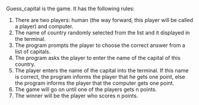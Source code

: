 Guess_capital is the game. It has the following rules:
1. There are two players: human (the way forward, this player will be called a player) and computer.
2. The name of country randomly selected from the list and it displayed in the terminal.
3. The program prompts the player to choose the correct answer from a list of capitals.
3. The program asks the player to enter the name of the capital of this country.
4. The player enters the name of the capital into the terminal. If this name is correct, the program informs the player that he gets one point, else the program informs the player that the computer gets one point.
5. The game will go on until one of the players gets n points.
6. The winner will be the player who scores n points.
